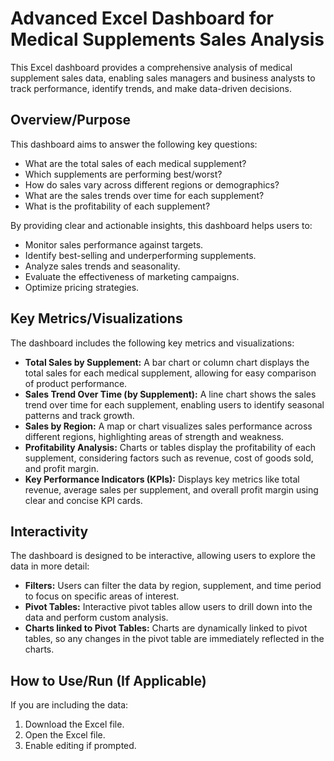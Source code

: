 # Advanced Excel Dashboard for Medical Supplements Sales Analysis

This Excel dashboard provides a comprehensive analysis of medical supplement sales data, enabling sales managers and business analysts to track performance, identify trends, and make data-driven decisions.

## Overview/Purpose

This dashboard aims to answer the following key questions:

*   What are the total sales of each medical supplement?
*   Which supplements are performing best/worst?
*   How do sales vary across different regions or demographics?
*   What are the sales trends over time for each supplement?
*   What is the profitability of each supplement?

By providing clear and actionable insights, this dashboard helps users to:

*   Monitor sales performance against targets.
*   Identify best-selling and underperforming supplements.
*   Analyze sales trends and seasonality.
*   Evaluate the effectiveness of marketing campaigns.
*   Optimize pricing strategies.


## Key Metrics/Visualizations

The dashboard includes the following key metrics and visualizations:

*   **Total Sales by Supplement:** A bar chart or column chart displays the total sales for each medical supplement, allowing for easy comparison of product performance.
*   **Sales Trend Over Time (by Supplement):** A line chart shows the sales trend over time for each supplement, enabling users to identify seasonal patterns and track growth.
*   **Sales by Region:** A map or chart visualizes sales performance across different regions, highlighting areas of strength and weakness.
*   **Profitability Analysis:** Charts or tables display the profitability of each supplement, considering factors such as revenue, cost of goods sold, and profit margin.
*   **Key Performance Indicators (KPIs):**  Displays key metrics like total revenue, average sales per supplement, and overall profit margin using clear and concise KPI cards.

## Interactivity

The dashboard is designed to be interactive, allowing users to explore the data in more detail:

*   **Filters:** Users can filter the data by region, supplement, and time period to focus on specific areas of interest.
*   **Pivot Tables:** Interactive pivot tables allow users to drill down into the data and perform custom analysis.
*   **Charts linked to Pivot Tables:** Charts are dynamically linked to pivot tables, so any changes in the pivot table are immediately reflected in the charts.



## How to Use/Run (If Applicable)

If you are including the data:

1.  Download the Excel file.
2.  Open the Excel file.
3.  Enable editing if prompted.
